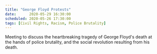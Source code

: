 ```yaml
---
title: "George Floyd Protests"
date:      2020-05-29 16:30:00
scheduled: 2020-05-26 17:30:00
tags: [Civil Rights, Racism, Police Brutality]
---
```

Meeting to discuss the heartbreaking tragedy of George Floyd's death at the hands of police brutality, and the social revolution resulting from his death.
